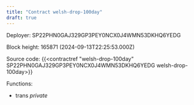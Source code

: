 ```yaml
---
title: "Contract welsh-drop-100day"
draft: true
---
```

Deployer: SP22PHN0GAJ329GP3PEY0NCX0J4WMN53DKHQ6YEDG


 



Block height: 165871 (2024-09-13T22:25:53.000Z)

Source code: {{<contractref "welsh-drop-100day" SP22PHN0GAJ329GP3PEY0NCX0J4WMN53DKHQ6YEDG welsh-drop-100day>}}

Functions:

* trans _private_
